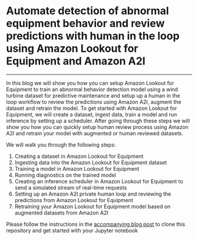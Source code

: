 # Automate detection of abnormal equipment behavior and review predictions with human in the loop using Amazon Lookout for Equipment and Amazon A2I
---
In this blog we will show you how you can setup Amazon Lookout for Equipment to train an abnormal behavior detection model using a wind turbine dataset for predictive maintenance and setup up a human in the loop workflow to review the predictions using Amazon A2I, augment the dataset and retrain the model. To get started with Amazon Lookout for Equipment, we will create a dataset, ingest data, train a model and run inference by setting up a scheduler. After going through
these steps we will show you how you can quickly setup human review process using Amazon A2I and retrain your model with augmented or human reviewed datasets.

We will walk you through the following steps: 
1. Creating a dataset in Amazon Lookout for Equipment
2. Ingesting data into the Amazon Lookout for Equipment dataset
3. Training a model in Amazon Lookout for Equipment
4. Running diagnostics on the trained model
5. Creating an inference scheduler in Amazon Lookout for Equipment to send a simulated stream of real-time requests
6. Setting up an Amazon A2I private human loop and reviewing the predictions from Amazon Lookout for Equipment
7. Retraining your Amazon Lookout for Equipment model based on augmented datasets from Amazon A2I

Please follow the instructions in the [accompanying blog post](https://aws.amazon.com/blogs/machine-learning/detect-abnormal-equipment-behavior-and-review-predictions-using-amazon-lookout-for-equipment-and-amazon-a2i/) to clone this repository and get started with your Jupyter notebook
